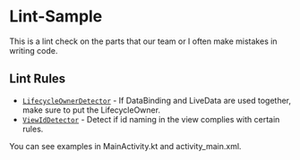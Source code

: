 # Lint-Sample

This is a lint check on the parts that our team or I often make mistakes in writing code.



## Lint Rules

* [`LifecycleOwnerDetector`](https://github.com/tak8997/Lint-Sample/blob/master/lint-rules/src/main/java/com/tak8997/github/lint_rules/LifecycleOwnerDetector.kt) - If DataBinding and LiveData are used together, make sure to put the LifecycleOwner.
* [`ViewIdDetector`](https://github.com/tak8997/Lint-Sample/blob/master/lint-rules/src/main/java/com/tak8997/github/lint_rules/ViewIdDetector.kt) - Detect if id naming in the view complies with certain rules.

You can see examples in MainActivity.kt and activity_main.xml.



